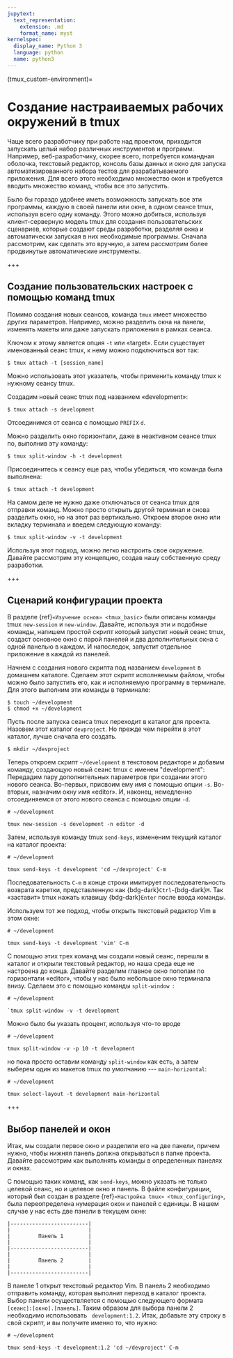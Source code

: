 ```yaml
---
jupytext:
  text_representation:
    extension: .md
    format_name: myst
kernelspec:
  display_name: Python 3
  language: python
  name: python3
---
```


(tmux_custom-environment)=
# Создание настраиваемых рабочих окружений в tmux

Чаще всего разработчику при работе над проектом, приходится запускать целый набор различных инструментов и программ.
Например, веб-разработчику, скорее всего, потребуется командная оболочка, текстовый редактор, консоль базы данных и окно
для запуска автоматизированного набора тестов для разрабатываемого приложения.
Для всего этого необходимо множество окон и требуется вводить множество команд, чтобы все это запустить.

Было бы гораздо удобнее иметь возможность запускать все эти программы, каждую в своей панели или окне, в одном сеансе
tmux, используя всего одну команду.
Этого можно добиться, используя клиент-серверную модель tmux для создания пользовательских сценариев, которые создают
среды разработки, разделяя окна и автоматически запуская в них необходимые программы.
Сначала рассмотрим, как сделать это вручную, а затем рассмотрим более продвинутые автоматические инструменты.

+++

## Создание пользовательских настроек с помощью команд tmux

Помимо создания новых сеансов, команда `tmux` имеет множество других параметров.
Например, можно разделить окна на панели, изменять макеты или даже запускать приложения в рамках сеанса.

Ключом к этому является опция `-t` или «target».
Если существует именованный сеанс tmux, к нему можно подключиться вот так:
```console
$ tmux attach -t [session_name]
```

Можно использовать этот указатель, чтобы применить команду tmux к нужному сеансу tmux.

Создадим новый сеанс tmux под названием «development»:
```console
$ tmux attach -s development
```

Отсоединимся от сеанса с помощью `PREFIX` `d`.

Можно разделить окно горизонтали, даже в неактивном сеансе tmux по, выполнив эту команду:
```console
$ tmux split-window -h -t development
```

Присоединитесь к сеансу еще раз, чтобы убедиться, что команда была выполнена:
```console
$ tmux attach -t development
```

На самом деле не нужно даже отключаться от сеанса tmux для отправки команд.
Можно просто открыть другой терминал и снова разделить окно, но на этот раз вертикально.
Откроем второе окно или вкладку терминала и введем следующую команду:
```console
$ tmux split-window -v -t development
```

Используя этот подход, можно легко настроить свое окружение.
Давайте рассмотрим эту концепцию, создав нашу собственную среду разработки.

+++

## Сценарий конфигурации проекта

В разделе {ref}`«Изучение основ» <tmux_basic>` были описаны команды tmux `new-session` и `new-window`.
Давайте, используя эти и подобные команды, напишем простой скрипт который запустит новый сеанс tmux, создаст основное
окно с парой панелей и два дополнительных окна с одной панелью в каждом.
И напоследок, запустит отдельное приложение в каждой из панелей.

Начнем с создания нового скрипта под названием `development` в домашнем каталоге.
Сделаем этот скрипт исполняемым файлом, чтобы можно было запустить его, как и исполняемую программу в терминале.
Для этого выполним эти команды в терминале:
```console
$ touch ~/development
$ chmod +x ~/development
```

Пусть после запуска сеанса tmux переходит в каталог для проекта.
Назовем этот каталог `devproject`.
Но прежде чем перейти в этот каталог, лучше сначала его создать.

```console
$ mkdir ~/devproject
```

Теперь откроем скрипт `~/development` в текстовом редакторе и добавим команду, создающую новый сеанс tmux с именем "development":
Передадим пару дополнительных параметров при создании этого нового сеанса.
Во-первых, присвоим ему имя с помощью опции `-s`.
Во-вторых, назначим окну имя «editor».
И, наконец, немедленно отсоединяемся от этого нового сеанса с помощью опции `-d`.
```
# ~/development

tmux new-session -s development -n editor -d
```

Затем, используя команду tmux `send-keys`, измененим текущий каталог на каталог проекта:
```
# ~/development

tmux send-keys -t development 'cd ~/devproject' C-m
```
Последовательность `C-m` в конце строки имитирует последовательность возврата каретки, представленную как
{bdg-dark}`Ctrl`-{bdg-dark}`M`.
Так «заставит» tmux нажать клавишу {bdg-dark}`Enter` после ввода команды.

Используем тот же подход, чтобы открыть текстовый редактор Vim в этом окне:
```
# ~/development

tmux send-keys -t development 'vim' C-m
```

С помощью этих трех команд мы создали новый сеанс, перешли в каталог и открыли текстовый редактор, но наша среда еще не
настроена до конца.
Давайте разделим главное окно  пополам по горизонтали «editor», чтобы у нас было небольшое окно терминала внизу.
Сделаем это с помощью команды `split-window `:
```
# ~/development

`tmux split-window -v -t development
```

Можно было бы указать процент, используя что-то вроде
```
# ~/development

tmux split-window -v -p 10 -t development
```
но пока просто оставим команду `split-window` как есть, а затем выберем один из макетов tmux по умолчанию ---
`main-horizontal`:
```
# ~/development

tmux select-layout -t development main-horizontal
```

+++

## Выбор панелей и окон

Итак, мы создали первое окно и разделили его на две панели, причем нужно, чтобы нижняя панель должна открываться в папке проекта.
Давайте рассмотрим как выполнять команды в определенных панелях и окнах.


С помощью таких команд, как `send-keys`, можно указать не только целевой сеанс, но и целевое окно и панель.
В файле конфигурации, который был создан в разделе {ref}`«Настройка tmux» <tmux_configuring>`, была переопределена нумерация окон и панелей с единицы.
В нашем случае у нас есть две панели в текущем окне:
```
|-------------------------|
|                         |
|         Панель 1        |
|                         |
|-------------------------|
|                         |
|         Панель 2        |
|                         |
|-------------------------|
```

В панеле 1 открыт текстовый редактор Vim. В панель 2 необходимо отправить команду, которая выполнит переход в каталог проекта.
Выбор панели осуществляется с помощью следующего формата `[сеанс]:[окно].[панель]`.
Таким образом для выбора панели 2 необходимо использовать ` development:1.2`.
Итак, добавьте эту строку в свой скрипт, и вы получите именно то, что нужно:
```
# ~/development

tmux send-keys -t development:1.2 'cd ~/devproject' C-m
```
